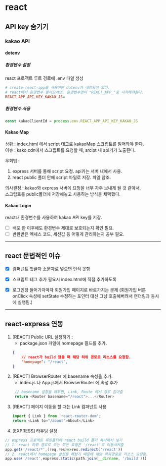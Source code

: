 # react 


## API key 숨기기
### kakao API
#### dotenv
##### 환경변수 설정
react 프로젝트 루트 경로에 .env 파일 생성
```ini
# create-react-app을 사용하면 dotenv가 내장되어 있다.
# react에서 환경변수 불러오려면, 환경변수명이 "REACT_APP_"로 시작해야한다.
REACT_APP_API_KEY_KAKAO_JS=
```

##### 환경변수 사용
```js
const kakaoClientId = process.env.REACT_APP_API_KEY_KAKAO_JS
```

#### Kakao Map
상황 : index.html 에서 script 테그로 kakaoMap 스크립트를 읽어와야 한다.  
이슈 : kako cdn에서 스크립트를 요청할 때, srcipt 내 api키가 노출된다.

우회법 : 
1. express 서버를 통해 script 요청. api키는 서버 내에서 사용.
2. react public 폴더 안에 script 파일로 저장. 파일 참조.

의사결정 : 
kakao와 express 서버에 요청을 너무 자주 보내게 될 것 같아서,  
스크립트를 public폴더에 저장해놓고 사용하는 방식을 채택했다.

#### Kakao Login
react내 환경변수를 사용하여 kakao API key를 저장.  
- [ ] 배포 한 이후에도 환경변수 제대로 보호되는지 확인 필요.
- [ ] 반환받은 엑세스 코드, 세션값 등 어떻게 관리하는지 공부 필요.

---

## react 문법적인 이슈
- [x] 컴퍼넌트 첫글자 소문자로 넣으면 인식 못함
- [x] 스크립트 테그 추가 필요시 index.html에 직접 추가하도록
- [x] 로그인창 들어가자마자 회원가입 페이지로 바로가지는 문제 (회원가입 버튼 onClick 속성에 setState 수정하는 포인터 대신 그냥 호출해버려서 랜더링과 동시에 실행됨.)


---

## react-express 연동
1. [REACT] Public URL 설정하기 :
   - package.json 파일에 homepage 필드를 추가.
    ```json
    {
        // react가 build 됐을 때 해당 하위 경로로 리소스를 요청함.
        "homepage": "/react",
    }
    ```
2. [REACT] BrowserRouter 에 basename 속성을 추가.
   - index.js 나 App.js에서 BrowserRouter 에 속성 추가 
   ```js
    // basename 설정을 해두면, Link, Route 에서 경로 잡아줌
    return <Router basename="/react">...</Router>
   ```
3. [REACT] 페이지 이동을 할 때는 Link 컴퍼넌트 사용
    ```js
    import { Link } from 'react-router-dom';
    return <Link to="/about">About</Link>
    ```
4. [EXPRESS] 라우팅 설정
```js
// express 프로젝트 루트폴터에 react build 폴더 복사해서 넣기
// 1. react 하위 경로로 오는 모든 요청은 '/react'로 이동시켜줌
app.get('/react/*',(req,res)=>res.redirect('/react'))
// 2. react에서 homepage 설정을 해놨기 때문에 해당 하위경로로 리소스 요청함.
app.use('/react',express.static(path.join(__dirname, '/build')))
```
